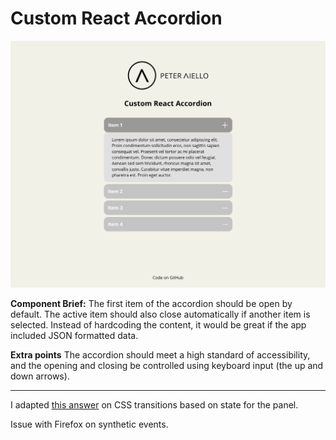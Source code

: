 # Custom React Accordion

![accordion screenshot](accordion-app.png)

**Component Brief:** The first item 
of the accordion should be open by default. The active item should also close automatically if another item is selected. Instead of hardcoding the content, it would be great if the app included JSON formatted data. 

**Extra points** The accordion should meet a high standard of accessibility, and the opening and closing be controlled using keyboard input (the up and down arrows).

---

I adapted [this answer](https://stackoverflow.com/questions/43702454/reactjs-fade-in-div-and-fade-out-div-based-on-state) on CSS transitions based on state for the panel. 

Issue with Firefox on synthetic events. 
